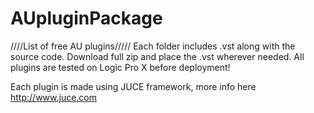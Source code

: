 # AUpluginPackage
////List of free AU plugins/////
Each folder includes .vst along with the source code. Download full zip and place the .vst wherever needed. 
All plugins are tested on Logic Pro X before deployment!

Each plugin is made using JUCE framework, more info here http://www.juce.com
